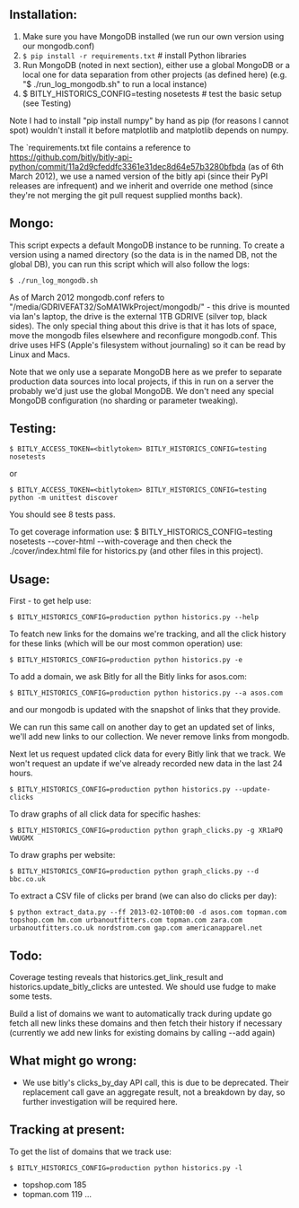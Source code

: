 

Installation:
------------

  1. Make sure you have MongoDB installed (we run our own version using our mongodb.conf)
  2. `$ pip install -r requirements.txt`  # install Python libraries
  3. Run MongoDB (noted in next section), either use a global MongoDB or a local one for data separation from other projects (as defined here) (e.g. "$ ./run_log_mongodb.sh" to run a local instance)
  4. $ BITLY_HISTORICS_CONFIG=testing nosetests  # test the basic setup (see Testing)

Note I had to install "pip install numpy" by hand as pip (for reasons I cannot spot) wouldn't install it before matplotlib and matplotlib depends on numpy.

The `requirements.txt file contains a reference to https://github.com/bitly/bitly-api-python/commit/11a2d9cfeddfc3361e31dec8d64e57b3280bfbda (as of 6th March 2012), we use a named version of the bitly api (since their PyPI releases are infrequent) and we inherit and override one method (since they're not merging the git pull request supplied months back).

Mongo:
-----

This script expects a default MongoDB instance to be running. To create a version using a named directory (so the data is in the named DB, not the global DB), you can run this script which will also follow the logs:

    $ ./run_log_mongodb.sh

As of March 2012 mongodb.conf refers to "/media/GDRIVEFAT32/SoMA1WkProject/mongodb/<files>" - this drive is mounted via Ian's laptop, the drive is the external 1TB GDRIVE (silver top, black sides). The only special thing about this drive is that it has lots of space, move the mongodb files elsewhere and reconfigure mongodb.conf. This drive uses HFS (Apple's filesystem without journaling) so it can be read by Linux and Macs.

Note that we only use a separate MongoDB here as we prefer to separate production data sources into local projects, if this in run on a server the probably we'd just use the global MongoDB. We don't need any special MongoDB configuration (no sharding or parameter tweaking).

Testing:
-------

    $ BITLY_ACCESS_TOKEN=<bitlytoken> BITLY_HISTORICS_CONFIG=testing nosetests
or 

    $ BITLY_ACCESS_TOKEN=<bitlytoken> BITLY_HISTORICS_CONFIG=testing python -m unittest discover

You should see 8 tests pass.

To get coverage information use:
    $ BITLY_HISTORICS_CONFIG=testing nosetests --cover-html --with-coverage
and then check the ./cover/index.html file for historics.py (and other files in this project).


Usage:
-----

First - to get help use:

    $ BITLY_HISTORICS_CONFIG=production python historics.py --help

To featch new links for the domains we're tracking, and all the click history for these links (which will be our most common operation) use:

    $ BITLY_HISTORICS_CONFIG=production python historics.py -e

To add a domain, we ask Bitly for all the Bitly links for asos.com:

    $ BITLY_HISTORICS_CONFIG=production python historics.py --a asos.com

and our mongodb is updated with the snapshot of links that they provide.

We can run this same call on another day to get an updated set of links, we'll add new links to our collection. We never remove links from mongodb.

Next let us request updated click data for every Bitly link that we track. We won't request an update if we've already recorded new data in the last 24 hours.

    $ BITLY_HISTORICS_CONFIG=production python historics.py --update-clicks

To draw graphs of all click data for specific hashes:

    $ BITLY_HISTORICS_CONFIG=production python graph_clicks.py -g XR1aPQ VWUGMX

To draw graphs per website:

    $ BITLY_HISTORICS_CONFIG=production python graph_clicks.py --d bbc.co.uk

To extract a CSV file of clicks per brand (we can also do clicks per day):

    $ python extract_data.py --ff 2013-02-10T00:00 -d asos.com topman.com topshop.com hm.com urbanoutfitters.com topman.com zara.com urbanoutfitters.co.uk nordstrom.com gap.com americanapparel.net

Todo:
----

Coverage testing reveals that historics.get_link_result and historics.update_bitly_clicks are untested. We should use fudge to make some tests.

Build a list of domains we want to automatically track
during update go fetch all new links these domains and then fetch their history if necessary (currently we add new links for existing domains by calling --add again)

What might go wrong:
-------------------

 * We use bitly's clicks_by_day API call, this is due to be deprecated. Their replacement call gave an aggregate result, not a breakdown by day, so further investigation will be required here.

Tracking at present:
-------------------

To get the list of domains that we track use:

    $ BITLY_HISTORICS_CONFIG=production python historics.py -l

 * topshop.com 185
 * topman.com 119
 ...
